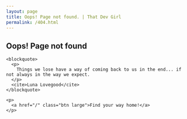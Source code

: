 ```yaml
---
layout: page
title: Oops! Page not found. | That Dev Girl
permalink: /404.html
---
```


<section class="page-404" aria-label="Page not found">
  <div class="container">
    <h1>Oops! Page not found</h1>

    <blockquote>
      <p>
        Things we lose have a way of coming back to us in the end... if not always in the way we expect.
      </p>
      <cite>Luna Lovegood</cite>
    </blockquote>

    <p>
      <a href="/" class="btn large">Find your way home!</a>
    </p>
  </div>
</section>
